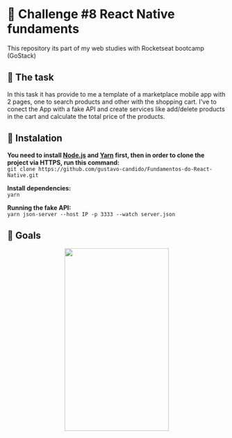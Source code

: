# :rocket: Challenge #8 React Native fundaments
This repository its part of my web studies with Rocketseat bootcamp (GoStack)

## :pushpin: The task ##
In this task it has provide to me a template of a marketplace mobile app with 2 pages, one to search products and other with the
shopping cart. I've to conect the App with a fake API and create services like add/delete products in the cart and calculate the
total price of the products.

## :wrench: Instalation ##
**You need to install [Node.js](https://nodejs.org/en/download/) 
and [Yarn](https://yarnpkg.com/) first, then in order to clone the project via HTTPS, run this command:**<br/>
```git clone https://github.com/gustavo-candido/Fundamentos-do-React-Native.git```

**Install dependencies:** <br/>
```yarn```

**Running the fake API:**<br/>
```yarn json-server --host IP -p 3333 --watch server.json ``` 


## :checkered_flag: Goals ##

<p align="center"> 
<img width=240 height=420 src="https://github.com/gustavo-candido/Fundamentos-do-React-Native/blob/master/GoMarketPlace.gif">
</p>
